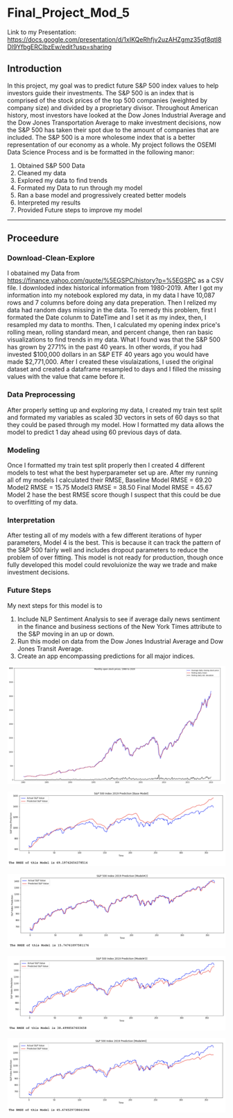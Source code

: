 # Final_Project_Mod_5
Link to my Presentation: https://docs.google.com/presentation/d/1xIKQeRhfjv2uzAHZgmz35gf8qtI8Dl9YfbgERCIbzEw/edit?usp=sharing
## Introduction
In this project, my goal was to predict future S&P 500 index values to help investors guide their investments. The S&P 500 is an index that is comprised of the stock prices of the top 500 companies (weighted by company size) and divided by a proprietary divisor. Throughout American history, most investors have looked at the Dow Jones Industrial Average and the Dow Jones Transportation Average to make investment decisions, now the S&P 500 has taken their spot due to the amount of companies that are included. The S&P 500 is a more wholesome index that is a better representation of our economy as a whole. My project follows the OSEMI Data Science Process and is be formatted in the following manor:
 1. Obtained S&P 500 Data
 2. Cleaned my data 
 3. Explored my data to find trends 
 4. Formated my Data to run through my model 
 5. Ran a base model and progressively created better models
 6. Interpreted my results 
 8. Provided Future steps to improve my model
---------------------------------------------------------
## Proceedure
### Download-Clean-Explore
I obatained my Data from https://finance.yahoo.com/quote/%5EGSPC/history?p=%5EGSPC as a CSV file. I downloded index historical information from 1980-2019. After I got my information into my notebook explored my data, in my data I have 10,087 rows and 7 columns before doing any data preperation. Then I relized my data had random days missing in the data. To remedy this problem, first I formated the Date colunm to DateTime and I set it as my index, then, I resampled my data to months. Then, I calculated my opening index price's rolling mean, rolling standard mean, and percent change, then ran basic visualizations to find trends in my data. 
What I found was that the S&P 500 has grown by 2771% in the past 40 years. In other words, if you had invested $100,000 dollars in an S&P ETF 40 years ago you would have made $2,771,000. After I created these visulaizations, I used the original dataset and created a dataframe resampled to days and I filled the missing values with the value that came before it. 
### Data Preprocessing 
After properly setting up and exploring my data, I created my train test split and formated my variables as scaled 3D vectors in sets of 60 days so that they could be pased through my model. How I formatted my data allows the model to predict 1 day ahead using 60 previous days of data. 
### Modeling
Once I formatted my train test split properly then I created 4 different models to test what the best hyperparameter set up are. After my running all of my models I calculated their RMSE,
Baseline Model RMSE = 69.20
Model2 RMSE = 15.75
Model3 RMSE = 38.50
Final Model RMSE = 45.67
Model 2 hase the best RMSE score though I suspect that this could be due to overfitting of my data.
### Interpretation 
After testing all of my models with a few different iterations of hyper parameters, Model 4 is the best. This is because it can track the pattern of the S&P 500 fairly well and includes dropout parameters to reduce the problem of over fitting. This model is not ready for production, though once fully developed this model could revoluionize the way we trade and make investment decisions.
### Future Steps
My next steps for this model is to 
1) Include NLP Sentiment Analysis to see if average daily news sentiment in the finance and business sections of the New York Times attribute to the S&P moving in an up or down.
2) Run this model on data from the Dow Jones Industrial Average and Dow Jones Transit Average. 
3) Create an app encompassing predictions for all major indices.

![alt text](https://github.com/AndrewGhan/Final_Project_Mod_5/blob/master/Final_Project_Pictures/Screen%20Shot%202020-05-27%20at%203.23.05%20PM.png)

![alt text](https://github.com/AndrewGhan/Final_Project_Mod_5/blob/master/Final_Project_Pictures/Screen%20Shot%202020-05-27%20at%203.07.13%20PM.png)

![alt text](https://github.com/AndrewGhan/Final_Project_Mod_5/blob/master/Final_Project_Pictures/Screen%20Shot%202020-05-27%20at%203.06.59%20PM.png)

![alt text](https://github.com/AndrewGhan/Final_Project_Mod_5/blob/master/Final_Project_Pictures/Screen%20Shot%202020-05-27%20at%203.06.44%20PM.png)

![alt text](https://github.com/AndrewGhan/Final_Project_Mod_5/blob/master/Final_Project_Pictures/Screen%20Shot%202020-05-27%20at%203.06.35%20PM.png)



















